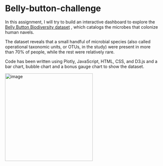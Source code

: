 # Belly-button-challenge


In this assignment, I will try to build an interactive dashboard to explore the [Belly Button Biodiversity dataset](http://robdunnlab.com/projects/belly-button-biodiversity/) , which catalogs the microbes that colonize human navels.

The dataset reveals that a small handful of microbial species (also called operational taxonomic units, or OTUs, in the study) were present in more than 70% of people, while the rest were relatively rare.


Code has been written using Plotly, JavaScript, HTML, CSS, and D3.js and a bar chart, bubble chart and a bonus gauge chart to show the dataset. 


<img width="289" alt="image" src="https://user-images.githubusercontent.com/105055655/218866075-8099b12f-7903-4f36-9805-d16549df1534.png">
